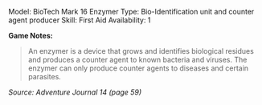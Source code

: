 Model: BioTech Mark 16 Enzymer
Type: Bio-Identification unit and counter agent producer
Skill: First Aid
Availability: 1

**Game Notes:** 
> An enzymer is a device that grows and identifies biological residues and produces a counter agent to known bacteria and viruses. The enzymer can only produce counter agents to diseases and certain parasites.

*Source: Adventure Journal 14 (page 59)*